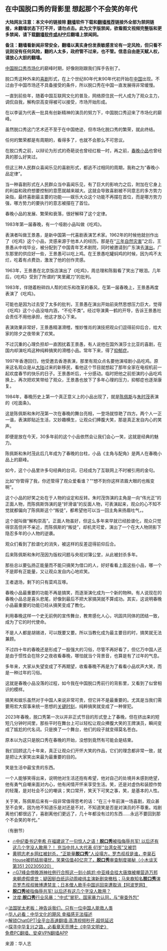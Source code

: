  <!-- 面包屑导航 --> <h2>在中国脱口秀的背影里 想起那个不会笑的年代</h2> <p class="notice"><b>大陆网友注意：本文中的链接除 <a href="https://github.com/bannedbook/fanqiang" >翻墙</a>软件下载和<a href="https://github.com/killgcd/justmysocks/blob/master/README.md">翻墙推荐</a>链接外全部为禁网链接，未翻墙状态下打不开，请勿点击。此为文字版禁闻，欲看图文视频完整版和更多禁闻，请下载<a href="https://github.com/bannedbook/fanqiang">翻墙软件或APP</a>后翻墙上禁闻网。</p><p>备注：翻墙看新闻非常安全，翻墙以真实身份发表敏感言论有一定风险，但只看不说则没有任何风险，翻的人太多，政府管不过来，也不管。信息自由是天赋人权，请放心大胆的翻墙。</b></p>  <div class="entry"> <p><span class='wp_keywordlink_affiliate'><a href="https://www.bannedbook.org/" title="中国" target="_blank">中国</a></span><a href="https://www.bannedbook.org/bnews/tag/%E8%84%B1%E5%8F%A3%E7%A7%80/" class="st_tag internal_tag" rel="tag" title="标签 脱口秀 下的日志">脱口秀</a><a href="https://www.bannedbook.org/bnews/tag/%E5%B8%82%E5%9C%BA%E5%8C%96/" class="st_tag internal_tag" rel="tag" title="标签 市场化 下的日志">市场化</a>的巅峰时期，好像刚刚跟我们挥手告别了。</p> <p>脱口秀这种外来的<a href="https://www.bannedbook.org/bnews/tag/%e5%96%9c%e5%89%a7/" class="st_tag internal_tag" rel="tag" title="标签 喜剧 下的日志">喜剧</a>形式，在上个世纪80年代末90年代初开始在<a href="https://www.bannedbook.org/bnews/tag/%E4%B8%AD%E5%9B%BD/" class="st_tag internal_tag" rel="tag" title="标签 中国 下的日志">中国</a>出现。不过由于中国市场还不具备接受的条件，所以脱口秀在中国一直发展得非常缓慢。</p> <p>一直到前些年，随着中国互联网文化的普及，网络原住民一代人成为了观众主力，调侃自我，解构崇高变得被可以接受，市场开始形成。</p> <p>在以李诞为代表一批具有创新精神的演员的努力下，中国脱口秀迎来了市场化的巅峰。</p> <p>虽然脱口秀这门艺术还不至于在中国绝迹，但市场化脱口秀的繁荣，就此终结。</p> <p>任何的繁荣都是有周期的，看得多了，也就不会那么不可思议。</p> <p>在脱口秀之前，以辩论为形式的奇葩说也曾经红极一时，再之前，<a href="https://www.bannedbook.org/bnews/tag/%e6%98%a5%e6%99%9a/" class="st_tag internal_tag" rel="tag" title="标签 春晚 下的日志">春晚</a><a href="https://www.bannedbook.org/bnews/tag/%e5%b0%8f%e5%93%81/" class="st_tag internal_tag" rel="tag" title="标签 小品 下的日志">小品</a>也曾经真的那么好笑过。</p> <p>但这三种人民群众喜闻乐见的喜剧形式，都逃不过相同的周期，我称之为“春晚小品定律”。</p> <p>当一种喜剧形式在人民群众当中喜闻乐见，有了巨大的影响力之后，附加在它身上的利益和政府想要控制的意愿就越来越大。这就会导致喜剧被不同意志的多方势力染指，最终喜剧最主要的功能——娱乐大众这个功能不再摆在首位，而是哪方势力强，哪方势力的要执行的意志被摆在了首位。</p> <p>春晚小品的发展、繁荣和衰落，很好解释了这个定律。</p> <p>1983年第一届春晚，有一个哑剧小品叫做《吃鸡》。</p> <p>表演者叫做王景愚，是新中国第一代喜剧表演艺术家。1962年的时候他就创作出了《吃鸡》这个小品，灵感来源于他本人的经历。那是在“<span class='wp_keywordlink'><a href="https://www.bannedbook.org/forum2/topic255.html" title="墓碑──中国六十年代大饥荒纪实" target="_blank">三年自然灾害</a></span>”之后，王景愚从中戏毕业，被分配到了中国青年艺术剧院，同时被邀请到广东演去<span class='wp_keywordlink_affiliate'><a href="https://zh-cn.shenyunperformingarts.org/" title="演出" target="_blank">演出</a></span>。广东那里的供应好一些，王景愚可以吃上鸡。在王景愚吃罐焖鸡的时候，因为鸡不太烂，吃着有点费劲，激发了他的创作灵感。</p> <p>1963年，王景愚在北京饭店演出了《吃鸡》，周总理和陈毅看了笑出了眼泪。几年后，《吃鸡》受到了所谓的“笑里藏刀”的批判。</p> <p>1983年，伴随着粉碎四人帮的欢乐和改革的春风，在第一届春晚上，王景愚再度表演了《吃鸡》。</p> <p>可能也是因为过去受了太多的批判，王景愚在演出开始前突然思想压力巨大，觉得《吃鸡》这个小品没啥内涵，“不伦不类”。经过导演黄一鹤的开导，告诉王景愚社会责任不用他承担，他这才放心下来。</p> <p>表演效果非常好，王景愚精湛滑稽，惟妙惟肖的演技把观众们逗得前仰后合，给大家的除夕之夜带来了欢笑。</p> <p>不过沉重的心理负担却一直困扰着王景愚，有人说他在国外演莎士比亚的喜剧，在国内却演吃鸡这种纯粹搞笑的滑稽小品。常年下来，得了<a href="https://www.bannedbook.org/bnews/tag/%e6%8a%91%e9%83%81%e7%97%87/" class="st_tag internal_tag" rel="tag" title="标签 抑郁症 下的日志">抑郁症</a>。</p> <p>1997年香港回归，他受邀去香港表演，那里有观众点名要他演哑剧小品吃鸡。原来这名观众是从<span class='wp_keywordlink_affiliate'><a href="https://www.bannedbook.org/" title="大陆" target="_blank">大陆</a></span>过来的新移民，看他这个节目就想起了那年全家在电视机前一起欢度春节的快乐的日子。王景愚听后，十分感动。临时把他之前拒演的小品吃鸡换上，再次把欢笑带给了观众，王景愚也放下了多年心理的压力，抑郁症也逐渐康复。</p> <p>1984年，春晚历史上第一个真正意义上的小品出现了，就是<a href="https://www.bannedbook.org/bnews/tag/%e9%99%88%e4%bd%a9%e6%96%af/" class="st_tag internal_tag" rel="tag" title="标签 陈佩斯 下的日志">陈佩斯</a>与<a href="https://www.bannedbook.org/bnews/tag/%e6%9c%b1%e6%97%b6%e8%8c%82/" class="st_tag internal_tag" rel="tag" title="标签 朱时茂 下的日志">朱时茂</a>表演的《吃面条》。</p> <p>这是陈佩斯和朱时茂第一次在春晚的舞台亮相，一登场就惊艳了四方。两个人一正一谐，表演即贴近生活，又妙趣横生，让观众们捧腹大笑，那是真正发自内心的笑声。</p> <p>即便是放在今天，30多年前的这个小品依然会让我们会心一笑，这就是经典的魅力。</p> <p>陈佩斯和朱时茂此后几年成为了春晚的台柱，小品《主角与配角》是两人在春晚小品上的巅峰。</p>  <p>如今，这个小品里许多句经典的台词，已经成为了互联网上不时被引用的金句。</p> <p>比如“你管得了我，你还管得了观众爱看谁？”“想不到你这样浓眉大眼的也叛变啊”。</p> <p>这个小品的好笑之处在于人物的设定和反转。朱时茂饰演的主角是一向“伟光正”的正面人物，而陈佩斯饰演的是“奸滑谐”的反面人物，可表演起来，观众的心不知不觉就都偏向了陈佩斯这个“叛徒”，都希望他可以当一回主角来扬眉吐气，。</p> <p>这个就叫做“解构崇高”。正面人物虽好，但这么多年来早就已经脸谱化，观众只觉得崇高但并不亲近，而陈佩斯的“叛徒”，却机灵可爱，演出了一个在大人物阴影下隐忍多年的小人物的逆袭。</p> <p>观众们看到了脸谱化的消失，被这样的反差逗得前仰后合。</p> <p>后来陈佩斯和朱时茂因为版权问题与央视对簿公堂，从此被封杀多年。</p> <p>那些总以要弘扬正能量而不能只搞笑为借口的人，好好看看上面这些小品，哪一个不是即有正能量，又让观众发自内心地欢笑。</p> <p>王者退场，剩下的只有菜鸡互啄。</p> <p>春晚小品最重要的功能不再是搞笑，而逐渐演化成为一个新的物种。有人说现在的春晚小品总是喜头悲尾，好像到最后不把大家搞哭就不算成功。其实，这说明春晚小品最重要的功能已经从搞笑变成了教化。</p> <p>利用春晚这样一个史无前例的宣传舞台，教育感化人心，巩固共同体的团结一致，成为了它的时代使命。</p> <p>不是人人都是胡锡进，可以既要又要。所以当教化成为最主要目的时，搞笑就无法兼顾。</p>  <p>不过四十年的春晚还是形成了一股强大的习俗，尽管不再好看了，但亿万中国人还是由于惯性会在除夕之夜收看春晚，哪怕就当个背景音，也算是有了过年的气息。</p> <p>多年来，大家从失望变成了不再期望，收看春晚不再是为了看看小品欢声大笑，而是一种过年的习俗。</p> <p>这就是春晚小品没落的过程，如今我在中国脱口秀前行的背影里，又看到了似曾相识的模样。</p> <p>搞笑和娱乐虽然对于中国人来说非常可贵，但它并不是最重要的。尤其是当我们需要用宏大叙事来统一思想的<span class='wp_keywordlink'><a href="https://www.bannedbook.org/forum2/topic151.html" title="关键时刻：李鹏日记" target="_blank">关键时刻</a></span>，纯粹搞笑就变成了一种冒犯。</p> <p>2023年春晚，脱口秀第一次以并非正式节目的形式登上了春晚，但在挤出来的短短几分钟时间里，那些平时在舞台上可以轻松让观众捧腹大笑的王牌演员，瞬间变成了尴尬的代名词。只是换了一个舞台，他们的段子就变得莫名苍白。</p> <p>原本以为这只是脱口秀在春晚的开始，没想到竟然有可能会是结束。</p> <p>我们回顾这几十年来，真正让观众们开怀大笑的作品，它们的理念都非常一致，就是把让大家笑出来最为最重要的目的。</p> <p>笑是生活中最宝贵的东西。</p> <p>一个人能够笑得出来，说明他对生活还抱有希望，他对自己的处境并未感到绝望，他有勇气自嘲来面对内心，他有闲情开怀来享受生活。笑，还是对虚伪和装腔作势的轻蔑，是对社会不公的嘲讽；笑口常开，笑天下可笑之事，笑，是基本的人性。</p> <p>关于笑，陈佩斯后来有一段非常值得思考的话：“在三十年前演一场喜剧，观众甚至不会笑，因为他不知道乐是对还是不对，不知道笑是否是对演员的不尊重。戏剧离他们都很远了，喜剧离他们更远了，几十年都没有过的东西&#8230;&#8230;永远不要回到那个不会笑的年代。”</p> <p>（有删节）</p>  <!--<div id="taboola-mid-1"></div>--><ul class='op-related-articles' title='相关阅读'> <li><a href='https://www.bannedbook.org/bnews/bannedvideo/20230520/1886604.html' target='_blank'>🔥中纪委书记李希 在福建说了一句惊人之语！<b>脱口秀</b>被指侮辱共军! 以后还有这几个字没人敢用？！ 充当中共人大代表 61岁“台湾女孩”又被罚</a></li> <li><a href='https://www.bannedbook.org/bnews/sohnews/20230520/1886600.html' target='_blank'>黄明志老乡网红被封杀，“正能量<b>脱口秀</b>”人设塌方，罗杰叔叔是谁，李昊石House被抓结局堪忧，笑果估值40亿完了，<b>脱口秀</b>审查制度揭秘（小木谈天第351 202305020）</a></li> <li><a href='https://www.bannedbook.org/bnews/bannedvideo/20230520/1886562.html' target='_blank'>🔥G7峰会傍晚游神社例行合照这一刻小尴尬;中亚峰会挂大唐旗被嘲营造万邦来朝虚假盛世；疑因挺白纸运动周峻纬主演新剧突撤档；马来裔知名<b>脱口秀</b>演员罗杰叔叔微博遭禁言；日本僧人歌手中国巡回突遭取消【阿波罗网】</a></li> <li><a href='https://www.bannedbook.org/bnews/topimagenews/20230520/1886509.html' target='_blank'><b>脱口秀</b>被指侮辱共军! 以后还有这几个字没人敢用？</a></li> <li><a href='https://www.bannedbook.org/bnews/comments/20230520/1886462.html' target='_blank'>沈度:<b>脱口秀</b>行业风暴：“中式”冒犯，国家暴力认同，与“审查外包”</a></li> </ul> <p class="texttj"> 🔥<a href="https://www.bannedbook.org/bnews/ssgc/20230219/1850782.html" target="_blank">法国犹太老板：神告诉我们，只有一位中国人能救人类</a><br/> 🔥<a href="https://www.bannedbook.org/bnews/comments/20220220/1694796.html" target="_blank">华人必看：中华文化的飓风 幸福感无法描述</a><br/> 🔥<a href="https://github.com/bannedbook/fanqiang/wiki/V2ray%E6%9C%BA%E5%9C%BA" target="_blank">解锁ChatGPT|全平台高速翻墙:高清视频秒开,超低延迟</a><br/> 🔥<a href="https://www.bannedbook.org/bnews/comments/20220808/1768773.html" target="_blank">探寻中华复兴之路，必看章天亮博士《中华文明史》</a><br/> <a href="https://github.com/bannedbook/fanqiang/wiki/%E7%A6%81%E9%97%BB%E7%BD%91%E5%AE%89%E5%8D%93%E7%BF%BB%E5%A2%99%E6%96%B0%E9%97%BBAPP" target="_blank">免费PC翻墙、安卓VPN翻墙APP</a><br/> </p><p class="src-info">来源：华人志 </p><a name='sharetosocial'></a> <div style="margin-bottom:5px;padding-bottom:5px;clear:both"> <div id="archive-pix-1" class="banner-ads"> <!-- AuctionX Display platform tag START --> <div id="27602x728x90x621x_ADSLOT1" clicktrack="%%CLICK_URL_ESC%%"></div>  <!-- AuctionX Display platform tag END --> </div> <div id="archive-pix-2" class="banner-ads"> <!-- AuctionX Display platform tag START --> <div id="27556x300x250x621x_ADSLOT1" clicktrack="%%CLICK_URL_ESC%%" style="margin:0 auto;text-align:center"></div>  <!-- AuctionX Display platform tag END --> </div> </div>  <div id="archive-pix-1" class="banner-ads"> <!-- AuctionX Display platform tag START --> <div id="27603x728x90x621x_ADSLOT1" clicktrack="%%CLICK_URL_ESC%%"></div>  <!-- AuctionX Display platform tag END --> </div> </div><!--END ENTRY--> 